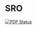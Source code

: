 # SRO

[![PDF Status](https://www.sharelatex.com/github/repos/WezSieTato/SRO/builds/latest/badge.svg)](https://www.sharelatex.com/github/repos/WezSieTato/SRO/builds/latest/output.pdf)
